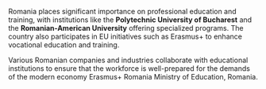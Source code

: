 Romania places significant importance on professional education and training, with institutions like the **Polytechnic University of Bucharest** and the **Romanian-American University** offering specialized programs. The country also participates in EU initiatives such as Erasmus+ to enhance vocational education and training.

Various Romanian companies and industries collaborate with educational institutions to ensure that the workforce is well-prepared for the demands of the modern economy​ Erasmus+ Romania​​ Ministry of Education, Romania​.